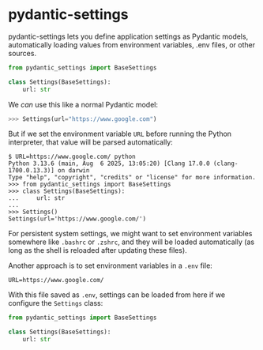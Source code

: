 # pydantic-settings

pydantic-settings lets you define application settings as Pydantic models, automatically loading
values from environment variables, .env files, or other sources.

```python
from pydantic_settings import BaseSettings

class Settings(BaseSettings):
    url: str
```

We *can* use this like a normal Pydantic model:

```python
>>> Settings(url="https://www.google.com")
```

But if we set the environment variable `URL` before running the Python interpreter, that value will
be parsed automatically:

```
$ URL=https://www.google.com/ python
Python 3.13.6 (main, Aug  6 2025, 13:05:20) [Clang 17.0.0 (clang-1700.0.13.3)] on darwin
Type "help", "copyright", "credits" or "license" for more information.
>>> from pydantic_settings import BaseSettings
>>> class Settings(BaseSettings):
...     url: str
...     
>>> Settings()
Settings(url='https://www.google.com/')
```

For persistent system settings, we might want to set environment variables somewhere like `.bashrc`
or `.zshrc`, and they will be loaded automatically (as long as the shell is reloaded after updating
these files).

Another approach is to set environment variables in a `.env` file:

```
URL=https://www.google.com/
```

With this file saved as `.env`, settings can be loaded from here if we configure the `Settings`
class:

```python
from pydantic_settings import BaseSettings

class Settings(BaseSettings):
    url: str
```

